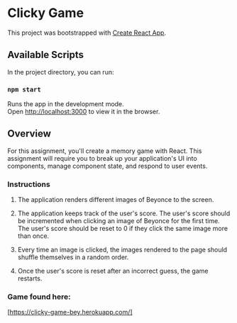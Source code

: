 
# Clicky Game

This project was bootstrapped with [Create React App](https://github.com/facebook/create-react-app).

## Available Scripts

In the project directory, you can run:

### `npm start`

Runs the app in the development mode.<br>
Open [http://localhost:3000](http://localhost:3000) to view it in the browser.

## Overview

For this assignment, you'll create a memory game with React. This assignment will require you to break up your application's UI into components, manage component state, and respond to user events.

### Instructions


1. The application renders different images of Beyonce to the screen.

2. The application keeps track of the user's score. The user's score should be incremented when clicking an image of Beyonce for the first time. The user's score should be reset to 0 if they click the same image more than once.

3. Every time an image is clicked, the images rendered to the page should shuffle themselves in a random order.

4. Once the user's score is reset after an incorrect guess, the game restarts.

### Game found here:

[https://clicky-game-bey.herokuapp.com/]
